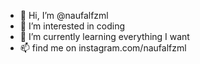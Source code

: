- 👋 Hi, I’m @naufalfzml
- 👀 I’m interested in coding 
- 🌱 I’m currently learning everything I want
- 📫 find me on instagram.com/naufalfzml

<!---
naufalfzml/naufalfzml is a ✨ special ✨ repository because its `README.md` (this file) appears on your GitHub profile.
You can click the Preview link to take a look at your changes.
--->
